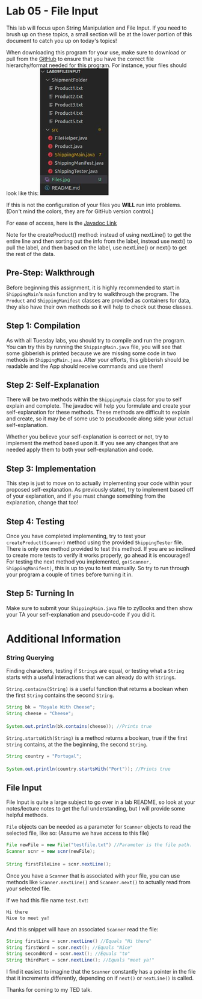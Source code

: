 # Lab 05 - File Input
This lab will focus upon String Manipulation and File Input. If you need to brush up on these topics, a small section will be at the lower portion of this document to catch you up on today's topics!

When downloading this program for your use, make sure to download or pull from the [GitHub](https://github.com/CSU-CompSci-CS162/Lab05Files) to ensure that you have the correct file hierarchy/format needed for this program. For instance, your files should look like this: ![Files](./Files.jpg "Files") 

If this is not the configuration of your files you **WILL** run into problems.
(Don't mind the colors, they are for GitHub version control.)

For ease of access, here is the [Javadoc Link](https://www.cs.colostate.edu/~cs163/javadoc/lab09/package-summary.html)

Note for the createProduct() method: instead of using nextLine() to get the entire line and then sorting out the info from the label, instead use next() to pull the label, and then based on the label, use nextLine() or next() to get the rest of the data.

## Pre-Step: Walkthrough
Before beginning this assignment, it is highly recommended to start in `ShippingMain`'s `main` function and try to walkthrough the program. The `Product` and `ShippingManifest` classes are provided as containers for data, they also have their own methods so it will help to check out those classes.

## Step 1: Compilation
As with all Tuesday labs, you should try to compile and run the program. You can try this by running the `ShippingMain.java` file, you will see that some gibberish is printed because we are missing some code in two methods in `ShippingMain.java`. After your efforts, this gibberish should be readable and the App should receive commands and use them!

## Step 2: Self-Explanation
There will be two methods within the `ShippingMain` class for you to self explain and complete. The javadoc will help you formulate and create your self-explanation for these methods. These methods are difficult to explain and create, so it may be of some use to pseudocode along side your actual self-explanation.

Whether you believe your self-explanation is correct or not, try to implement the method based upon it. If you see any changes that are needed apply them to both your self-explanation and code.

## Step 3: Implementation
This step is just to move on to actually implementing your code within your proposed self-explanation. As previously stated, try to implement based off of your explanation, and if you must change something from the explanation, change that too!

## Step 4: Testing
Once you have completed implementing, try to test your `createProduct(Scanner)` method using the provided `ShippingTester` file. There is only one method provided to test this method. If you are so inclined to create more tests to verify it works properly, go ahead it is encouraged!
For testing the next method you implemented, `go(Scanner, ShippingManifest)`, this is up to you to test manually. So try to run through your program a couple of times before turning it in.

## Step 5: Turning In
Make sure to submit your `ShippingMain.java` file to zyBooks and then show your TA your self-explanation and pseudo-code if you did it. 

# Additional Information
### String Querying
Finding characters, testing if `String`s are equal, or testing what a `String` starts with a useful interactions that we can already do with `String`s.

`String.contains(String)` is a useful function that returns a boolean when the first `String` contains the second `String`.
``` java
String bk = "Royale With Cheese";
String cheese = "Cheese";

System.out.println(bk.contains(cheese)); //Prints true
```

`String.startsWith(String)` is a method returns a boolean, true if the first `String` contains, at the the beginning, the second `String`.
``` java
String country = "Portugal";

System.out.println(country.startsWith("Port")); //Prints true
```

## File Input
File Input is quite a large subject to go over in a lab README, so look at your notes/lecture notes to get the full understanding, but I will provide some helpful methods.

`File` objects can be needed as a parameter for `Scanner` objects to read the selected file, like so: (Assume we have access to this file)
``` java
File newFile = new File("testfile.txt") //Parameter is the file path.
Scanner scnr = new scnr(newFile);

String firstFileLine = scnr.nextLine();
```

Once you have a `Scanner` that is associated with your file, you can use methods like `Scanner.nextLine()` and `Scanner.next()` to actually read from your selected file.

If we had this file name `test.txt`:
```
Hi there
Nice to meet ya!
```
And this snippet will have an associated `Scanner` read the file:
``` java
String firstLine = scnr.nextLine() //Equals "Hi there"
String firstWord = scnr.next(); //Equals "Nice"
String secondWord = scnr.next(); //Equals "to"
String thirdPart = scnr.nextLine(); //Equals "meet ya!"
```
I find it easiest to imagine that the `Scanner` constantly has a pointer in the file that it increments differently, depending on if `next()` or `nextLine()` is called.

Thanks for coming to my TED talk.
